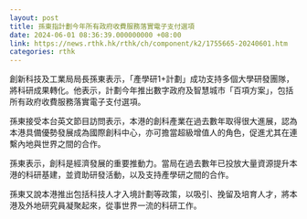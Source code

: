 ```yaml
---
layout: post
title: 孫東指計劃今年所有政府收費服務落實電子支付選項
date: 2024-06-01 08:36:39.000000000 +08:00
link: https://news.rthk.hk/rthk/ch/component/k2/1755665-20240601.htm
categories: rthk
---
```


創新科技及工業局局長孫東表示，「產學研1+計劃」成功支持多個大學研發團隊，將科研成果轉化。他表示，計劃今年推出數字政府及智慧城市「百項方案」，包括所有政府收費服務落實電子支付選項。

孫東接受本台英文節目訪問表示，本港的創科產業在過去數年取得很大進展，認為本港具備優勢發展成為國際創科中心，亦可擔當超級增值人的角色，促進尤其在連繫內地與世界之間的合作。

孫東表示，創科是經濟發展的重要推動力。當局在過去數年已投放大量資源提升本港的科研基建，並資助研發活動，以及支持產學研之間的合作。

孫東又說本港推出包括科技人才入境計劃等政策，以吸引、挽留及培育人才，將本港及外地研究員凝聚起來，從事世界一流的科研工作。
